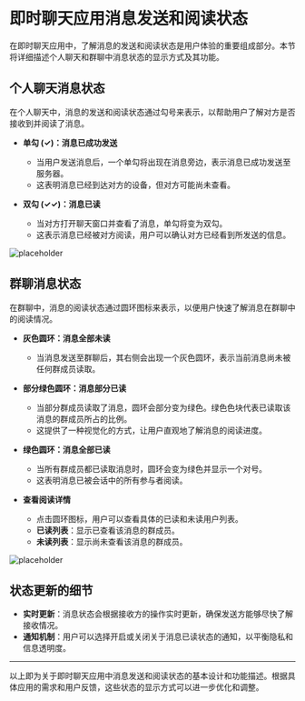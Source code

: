 # 即时聊天应用消息发送和阅读状态

在即时聊天应用中，了解消息的发送和阅读状态是用户体验的重要组成部分。本节将详细描述个人聊天和群聊中消息状态的显示方式及其功能。

## 个人聊天消息状态

在个人聊天中，消息的发送和阅读状态通过勾号来表示，以帮助用户了解对方是否接收到并阅读了消息。

- **单勾 (✓)：消息已成功发送**
  - 当用户发送消息后，一个单勾将出现在消息旁边，表示消息已成功发送至服务器。
  - 这表明消息已经到达对方的设备，但对方可能尚未查看。

- **双勾 (✓✓)：消息已读**
  - 当对方打开聊天窗口并查看了消息，单勾将变为双勾。
  - 这表示消息已经被对方阅读，用户可以确认对方已经看到所发送的信息。

![placeholder](https://via.placeholder.com/800x400.png)

## 群聊消息状态

在群聊中，消息的阅读状态通过圆环图标来表示，以便用户快速了解消息在群聊中的阅读情况。

- **灰色圆环：消息全部未读**
  - 当消息发送至群聊后，其右侧会出现一个灰色圆环，表示当前消息尚未被任何群成员读取。

- **部分绿色圆环：消息部分已读**
  - 当部分群成员读取了消息，圆环会部分变为绿色。绿色色块代表已读取该消息的群成员所占的比例。
  - 这提供了一种视觉化的方式，让用户直观地了解消息的阅读进度。

- **绿色圆环：消息全部已读**
  - 当所有群成员都已读取消息时，圆环会变为绿色并显示一个对号。
  - 这表明消息已被会话中的所有参与者阅读。

- **查看阅读详情**
  - 点击圆环图标，用户可以查看具体的已读和未读用户列表。
  - **已读列表**：显示已查看该消息的群成员。
  - **未读列表**：显示尚未查看该消息的群成员。

![placeholder](https://via.placeholder.com/800x400.png)

## 状态更新的细节

- **实时更新**：消息状态会根据接收方的操作实时更新，确保发送方能够尽快了解接收情况。
- **通知机制**：用户可以选择开启或关闭关于消息已读状态的通知，以平衡隐私和信息透明度。

---

以上即为关于即时聊天应用中消息发送和阅读状态的基本设计和功能描述。根据具体应用的需求和用户反馈，这些状态的显示方式可以进一步优化和调整。